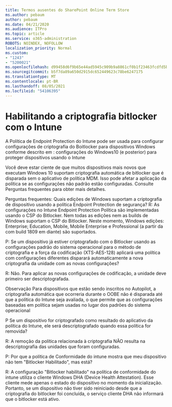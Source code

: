 ```yaml
---
title: Termos ausentes do SharePoint Online Term Store
ms.author: pebaum
author: pebaum
ms.date: 04/21/2020
ms.audience: ITPro
ms.topic: article
ms.service: o365-administration
ROBOTS: NOINDEX, NOFOLLOW
localization_priority: Normal
ms.custom:
- "1243"
- "5200021"
ms.openlocfilehash: d99458d6f9b65e44ad5945c909b9a8861cf0b1f23463fcdfd5b8351b1c08d670
ms.sourcegitcommit: b5f7da89a650d2915dc652449623c78be6247175
ms.translationtype: MT
ms.contentlocale: pt-BR
ms.lasthandoff: 08/05/2021
ms.locfileid: "54106395"
---
```

# <a name="enabling-bitlocker-encryption-with-intune"></a>Habilitando a criptografia bitlocker com o Intune

A Política de Endpoint Protection do Intune pode ser usada para configurar configurações de criptografia do Boitlocker para dispositivos Windows conforme descrito em : configurações do Windows10 (e posterior) para proteger dispositivos usando o Intune

Você deve estar ciente de que muitos dispositivos mais novos que executam Windows 10 suportam criptografia automática de bitlocker que é disparada sem o aplicativo de política MDM. Isso pode afetar a aplicação da política se as configurações não padrão estão configuradas. Consulte Perguntas frequentes para obter mais detalhes.


Perguntas frequentes: Quais edições de Windows suportam a criptografia de dispositivo usando a política Endpoint Protection de segurança?
R: As configurações no Intune Endpoint Protection Política são implementadas usando o CSP do Bitlocker.  Nem todas as edições nem as builds de Windows suportam o CSP do Bitlocker. Neste momento, Windows edições: Enterprise; Education, Mobile, Mobile Enterprise e Professional (a partir da com build 1809 em diante) são suportados.




P: Se um dispositivo já estiver criptografado com o Bitlocker usando as configurações padrão do sistema operacional para o método de criptografia e a força da codificação (XTS-AES-128) aplicará uma política com configurações diferentes disparará automaticamente a nova criptografia da unidade com as novas configurações?

R: Não. Para aplicar as novas configurações de codificação, a unidade deve primeiro ser descriptografada.

Observação Para dispositivos que estão sendo inscritos no Autopilot, a criptografia automática que ocorreria durante o OOBE não é disparada até que a política do Intune seja avaliada, o que permite que as configurações baseadas em política sejam usadas no lugar dos padrões do sistema operacional




P Se um dispositivo for criptografado como resultado do aplicativo da política do Intune, ele será descriptografado quando essa política for removida?

R: A remoção da política relacionada à criptografia NÃO resulta na descriptografia das unidades que foram configuradas.




P: Por que a política de Conformidade do intune mostra que meu dispositivo não tem "Bitlocker Habilitado", mas está?

R: A configuração "Bitlocker habilitado" na política de conformidade do intune utiliza o cliente Windows DHA (Device Health Attestation). Esse cliente mede apenas o estado do dispositivo no momento da inicialização. Portanto, se um dispositivo não tiver sido reiniciado desde que a criptografia do bitlocker foi concluída, o serviço cliente DHA não informará que o bitlocker está ativo.